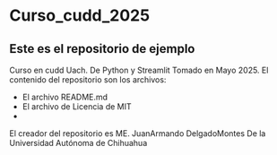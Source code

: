 # Curso_cudd_2025
## Este es el repositorio de ejemplo
Curso en cudd Uach. De Python y Streamlit 
Tomado en Mayo 2025.
El contenido del repositorio son los archivos:
+ El archivo README.md
+ El archivo de Licencia de MIT
+ 
El creador del repositorio es ME. JuanArmando DelgadoMontes
De la Universidad Autónoma de Chihuahua
